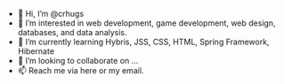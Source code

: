 - 👋 Hi, I’m @crhugs
- 👀 I’m interested in web development, game development, web design, databases, and data analysis.
- 🌱 I’m currently learning Hybris, JSS, CSS, HTML, Spring Framework, Hibernate
- 💞️ I’m looking to collaborate on ...
- 📫 Reach me via here or my email.

<!---
crhugs/crhugs is a ✨ special ✨ repository because its `README.md` (this file) appears on your GitHub profile.
You can click the Preview link to take a look at your changes.
--->
